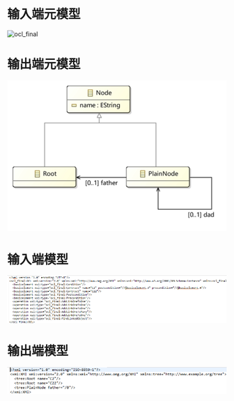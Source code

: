 # 输入端元模型

![ocl_final](readme.assets/ocl_final.jpg)

# 输出端元模型

![tree](readme.assets/tree.jpg)

# 输入端模型

![image-20211209103529131](readme.assets/image-20211209103529131.png)

# 输出端模型

![image-20211209103546984](readme.assets/image-20211209103546984.png)

